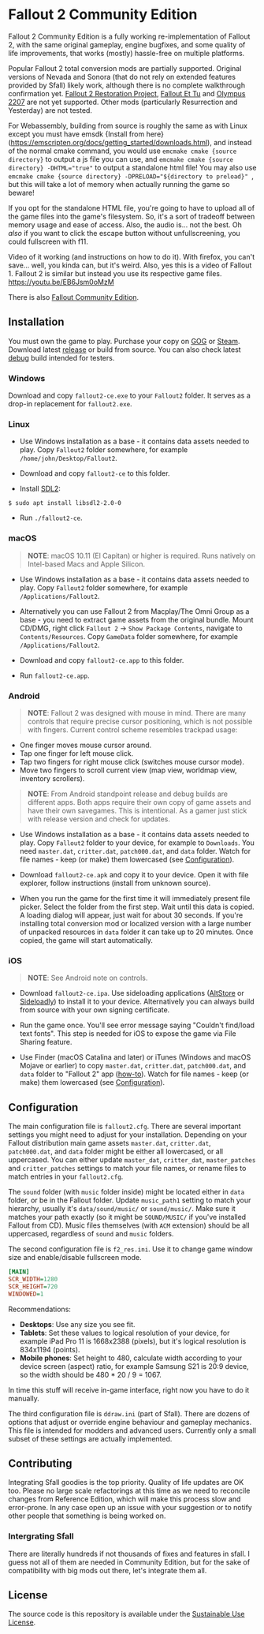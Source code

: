 # Fallout 2 Community Edition

Fallout 2 Community Edition is a fully working re-implementation of Fallout 2, with the same original gameplay, engine bugfixes, and some quality of life improvements, that works (mostly) hassle-free on multiple platforms.

Popular Fallout 2 total conversion mods are partially supported. Original versions of Nevada and Sonora (that do not rely on extended features provided by Sfall) likely work, although there is no complete walkthrough confirmation yet. [Fallout 2 Restoration Project](https://github.com/BGforgeNet/Fallout2_Restoration_Project), [Fallout Et Tu](https://github.com/rotators/Fo1in2) and [Olympus 2207](https://olympus2207.com) are not yet supported. Other mods (particularly Resurrection and Yesterday) are not tested.

For Webassembly, building from source is roughly the same as with Linux except you must have emsdk {Install from here}(https://emscripten.org/docs/getting_started/downloads.html), and instead of the normal cmake command, you would use `emcmake cmake {source directory}` to output a js file you can use, and `emcmake cmake {source directory} -DHTML="true"` to output a standalone html file! You may also use `emcmake cmake {source directory} -DPRELOAD="${directory to preload}" `, but this will take a lot of memory when actually running the game so beware!

If you opt for the standalone HTML file, you're going to have to upload all of the game files into the game's filesystem. So, it's a sort of tradeoff between memory usage and ease of access.
Also, the audio is... not the best. Oh *also* if you want to click the escape button without unfullscreening, you could fullscreen with f11.

Video of it working (and instructions on how to do it). With firefox, you can't save... well, you kinda can, but it's weird. Also, yes this is a video of Fallout 1. Fallout 2 is similar but instead you use its respective game files. https://youtu.be/EB6Jsm0oMzM

There is also [Fallout Community Edition](https://github.com/alexbatalov/fallout1-ce).

## Installation

You must own the game to play. Purchase your copy on [GOG](https://www.gog.com/game/fallout_2) or [Steam](https://store.steampowered.com/app/38410). Download latest [release](https://github.com/alexbatalov/fallout2-ce/releases) or build from source. You can also check latest [debug](https://github.com/alexbatalov/fallout2-ce/actions) build intended for testers.

### Windows

Download and copy `fallout2-ce.exe` to your `Fallout2` folder. It serves as a drop-in replacement for `fallout2.exe`.

### Linux

- Use Windows installation as a base - it contains data assets needed to play. Copy `Fallout2` folder somewhere, for example `/home/john/Desktop/Fallout2`.

- Download and copy `fallout2-ce` to this folder.

- Install [SDL2](https://libsdl.org/download-2.0.php):

```console
$ sudo apt install libsdl2-2.0-0
```

- Run `./fallout2-ce`.

### macOS

> **NOTE**: macOS 10.11 (El Capitan) or higher is required. Runs natively on Intel-based Macs and Apple Silicon.

- Use Windows installation as a base - it contains data assets needed to play. Copy `Fallout2` folder somewhere, for example `/Applications/Fallout2`.

- Alternatively you can use Fallout 2 from Macplay/The Omni Group as a base - you need to extract game assets from the original bundle. Mount CD/DMG, right click `Fallout 2` -> `Show Package Contents`, navigate to `Contents/Resources`. Copy `GameData` folder somewhere, for example `/Applications/Fallout2`.

- Download and copy `fallout2-ce.app` to this folder.

- Run `fallout2-ce.app`.

### Android

> **NOTE**: Fallout 2 was designed with mouse in mind. There are many controls that require precise cursor positioning, which is not possible with fingers. Current control scheme resembles trackpad usage:
- One finger moves mouse cursor around.
- Tap one finger for left mouse click.
- Tap two fingers for right mouse click (switches mouse cursor mode).
- Move two fingers to scroll current view (map view, worldmap view, inventory scrollers).

> **NOTE**: From Android standpoint release and debug builds are different apps. Both apps require their own copy of game assets and have their own savegames. This is intentional. As a gamer just stick with release version and check for updates.

- Use Windows installation as a base - it contains data assets needed to play. Copy `Fallout2` folder to your device, for example to `Downloads`. You need `master.dat`, `critter.dat`, `patch000.dat`, and `data` folder. Watch for file names - keep (or make) them lowercased (see [Configuration](#configuration)).

- Download `fallout2-ce.apk` and copy it to your device. Open it with file explorer, follow instructions (install from unknown source).

- When you run the game for the first time it will immediately present file picker. Select the folder from the first step. Wait until this data is copied. A loading dialog will appear, just wait for about 30 seconds. If you're installing total conversion mod or localized version with a large number of unpacked resources in `data` folder it can take up to 20 minutes. Once copied, the game will start automatically.

### iOS

> **NOTE**: See Android note on controls.

- Download `fallout2-ce.ipa`. Use sideloading applications ([AltStore](https://altstore.io/) or [Sideloadly](https://sideloadly.io/)) to install it to your device. Alternatively you can always build from source with your own signing certificate.

- Run the game once. You'll see error message saying "Couldn't find/load text fonts". This step is needed for iOS to expose the game via File Sharing feature.

- Use Finder (macOS Catalina and later) or iTunes (Windows and macOS Mojave or earlier) to copy `master.dat`, `critter.dat`, `patch000.dat`, and `data` folder to "Fallout 2" app ([how-to](https://support.apple.com/HT210598)). Watch for file names - keep (or make) them lowercased (see [Configuration](#configuration)).

## Configuration

The main configuration file is `fallout2.cfg`. There are several important settings you might need to adjust for your installation. Depending on your Fallout distribution main game assets `master.dat`, `critter.dat`, `patch000.dat`, and `data` folder might be either all lowercased, or all uppercased. You can either update `master_dat`, `critter_dat`, `master_patches` and `critter_patches` settings to match your file names, or rename files to match entries in your `fallout2.cfg`.

The `sound` folder (with `music` folder inside) might be located either in `data` folder, or be in the Fallout folder. Update `music_path1` setting to match your hierarchy, usually it's `data/sound/music/` or `sound/music/`. Make sure it matches your path exactly (so it might be `SOUND/MUSIC/` if you've installed Fallout from CD). Music files themselves (with `ACM` extension) should be all uppercased, regardless of `sound` and `music` folders.

The second configuration file is `f2_res.ini`. Use it to change game window size and enable/disable fullscreen mode.

```ini
[MAIN]
SCR_WIDTH=1280
SCR_HEIGHT=720
WINDOWED=1
```

Recommendations:
- **Desktops**: Use any size you see fit.
- **Tablets**: Set these values to logical resolution of your device, for example iPad Pro 11 is 1668x2388 (pixels), but it's logical resolution is 834x1194 (points).
- **Mobile phones**: Set height to 480, calculate width according to your device screen (aspect) ratio, for example Samsung S21 is 20:9 device, so the width should be 480 * 20 / 9 = 1067.

In time this stuff will receive in-game interface, right now you have to do it manually.

The third configuration file is `ddraw.ini` (part of Sfall). There are dozens of options that adjust or override engine behaviour and gameplay mechanics. This file is intended for modders and advanced users. Currently only a small subset of these settings are actually implemented.

## Contributing

Integrating Sfall goodies is the top priority. Quality of life updates are OK too. Please no large scale refactorings at this time as we need to reconcile changes from Reference Edition, which will make this process slow and error-prone. In any case open up an issue with your suggestion or to notify other people that something is being worked on.

### Intergrating Sfall

There are literally hundreds if not thousands of fixes and features in sfall. I guess not all of them are needed in Community Edition, but for the sake of compatibility with big mods out there, let's integrate them all.

## License

The source code is this repository is available under the [Sustainable Use License](LICENSE.md).
